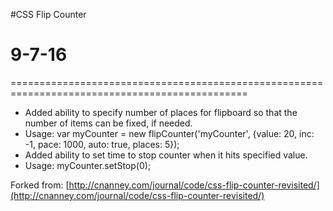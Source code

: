 #CSS Flip Counter

# 9-7-16
===============================================================================================
 * Added ability to specify number of places for flipboard so that the number of items can be fixed, if needed.
 * Usage: var myCounter = new flipCounter('myCounter', {value: 20, inc: -1, pace: 1000, auto: true, places: 5});
 * Added ability to set time to stop counter when it hits specified value.
 * Usage: myCounter.setStop(0);
 
 
Forked from:
[http://cnanney.com/journal/code/css-flip-counter-revisited/](http://cnanney.com/journal/code/css-flip-counter-revisited/)

